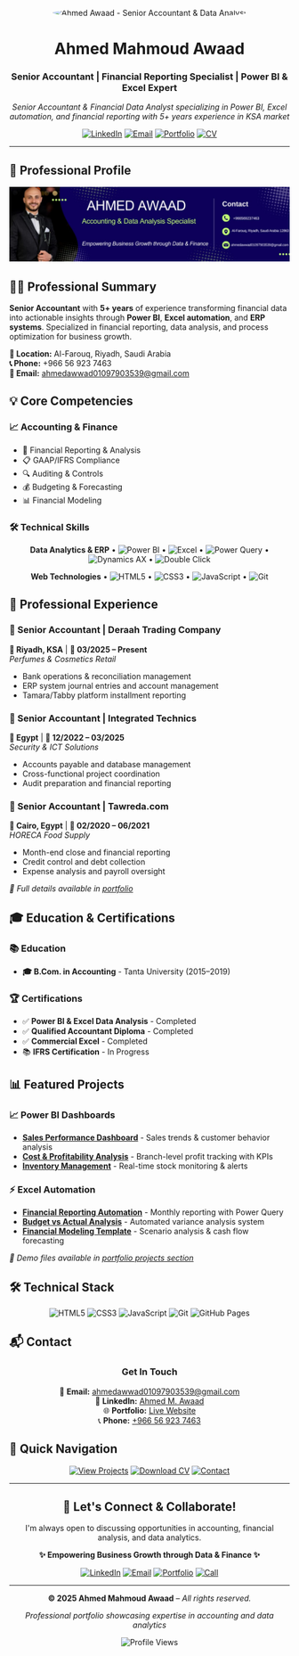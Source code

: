 <p align="center">
  <img src="https://raw.githubusercontent.com/ahmedawaad97/ahmed-awaad2-portfolio/main/assets/images/logo.png" alt="Ahmed Awaad - Senior Accountant & Data Analyst" width="150" height="150" style="border-radius: 50%;">
</p>

<h1 align="center">Ahmed Mahmoud Awaad</h1>
<h3 align="center">Senior Accountant | Financial Reporting Specialist | Power BI & Excel Expert</h3>

<!-- SEO Description -->
<p align="center"><em>Senior Accountant & Financial Data Analyst specializing in Power BI, Excel automation, and financial reporting with 5+ years experience in KSA market</em></p>

<div align="center">

[![LinkedIn](https://img.shields.io/badge/LinkedIn-Connect-0077B5?style=for-the-badge&logo=linkedin&logoColor=white&labelColor=101010)](https://www.linkedin.com/in/ahmed-m-awaad-59103b167/)
[![Email](https://img.shields.io/badge/Email-Contact-D14836?style=for-the-badge&logo=gmail&logoColor=white&labelColor=101010)](mailto:ahmedawwad01097903539@gmail.com)
[![Portfolio](https://img.shields.io/badge/Portfolio-View-4285F4?style=for-the-badge&logo=google-chrome&logoColor=white&labelColor=101010)](https://ahmedawaad97.github.io/ahmed-awaad2-portfolio/)
[![CV](https://img.shields.io/badge/CV-Download-8B5CF6?style=for-the-badge&logo=adobeacrobatreader&logoColor=white&labelColor=101010)](./Ahmed-Mahmoud-Awaad-FlowCV-Resume-20251023_1.pdf)

</div>

---

## 👋 Professional Profile

<div align="center">
  
![Professional Banner](https://raw.githubusercontent.com/ahmedawaad97/ahmed-awaad2-portfolio/main/assets/images/logo-github.jpeg)

</div>

## 👨‍💼 Professional Summary

**Senior Accountant** with **5+ years** of experience transforming financial data into actionable insights through **Power BI**, **Excel automation**, and **ERP systems**. Specialized in financial reporting, data analysis, and process optimization for business growth.

**📍 Location:** Al-Farouq, Riyadh, Saudi Arabia  
**📞 Phone:** +966 56 923 7463  
**📧 Email:** ahmedawwad01097903539@gmail.com


## 💡 Core Competencies

### **📈 Accounting & Finance**
- 💼 Financial Reporting & Analysis
- 📋 GAAP/IFRS Compliance
- 🔍 Auditing & Controls
- 💰 Budgeting & Forecasting
- 📊 Financial Modeling

### **🛠️ Technical Skills**
<div align="center">

**Data Analytics & ERP**
• ![Power BI](https://img.shields.io/badge/Power_BI-F2C811?style=flat-square&logo=powerbi&logoColor=black)
• ![Excel](https://img.shields.io/badge/Excel-217346?style=flat-square&logo=microsoftexcel&logoColor=white)
• ![Power Query](https://img.shields.io/badge/Power_Query-00BCF2?style=flat-square&logo=powerquery&logoColor=white)
• ![Dynamics AX](https://img.shields.io/badge/Dynamics_AX-008272?style=flat-square&logo=microsoft&logoColor=white)
• ![Double Click](https://img.shields.io/badge/Double_Click-4285F4?style=flat-square&logo=google&logoColor=white)

**Web Technologies**
• ![HTML5](https://img.shields.io/badge/HTML5-E34F26?style=flat-square&logo=html5&logoColor=white)
• ![CSS3](https://img.shields.io/badge/CSS3-1572B6?style=flat-square&logo=css3&logoColor=white)
• ![JavaScript](https://img.shields.io/badge/JavaScript-F7DF1E?style=flat-square&logo=javascript&logoColor=black)
• ![Git](https://img.shields.io/badge/Git-F05032?style=flat-square&logo=git&logoColor=white)

</div>

## 💼 Professional Experience

### **💼 Senior Accountant** | Deraah Trading Company
**📍 Riyadh, KSA** | **📅 03/2025 – Present**  
*Perfumes & Cosmetics Retail*
- Bank operations & reconciliation management
- ERP system journal entries and account management
- Tamara/Tabby platform installment reporting

### **🔧 Senior Accountant** | Integrated Technics  
**📍 Egypt** | **📅 12/2022 – 03/2025**  
*Security & ICT Solutions*
- Accounts payable and database management
- Cross-functional project coordination
- Audit preparation and financial reporting

### **🚀 Senior Accountant** | Tawreda.com
**📍 Cairo, Egypt** | **📅 02/2020 – 06/2021**  
*HORECA Food Supply*
- Month-end close and financial reporting
- Credit control and debt collection
- Expense analysis and payroll oversight

*📖 Full details available in [portfolio](https://ahmedawaad97.github.io/ahmed-awaad2-portfolio/)*

## 🎓 Education & Certifications

### **📚 Education**
- **🎓 B.Com. in Accounting** - Tanta University (2015–2019)

### **🏆 Certifications**
- ✅ **Power BI & Excel Data Analysis** - Completed
- ✅ **Qualified Accountant Diploma** - Completed  
- ✅ **Commercial Excel** - Completed
- 📚 **IFRS Certification** - In Progress

## 📊 Featured Projects

### **📈 Power BI Dashboards**
- **[Sales Performance Dashboard](#)** - Sales trends & customer behavior analysis
- **[Cost & Profitability Analysis](#)** - Branch-level profit tracking with KPIs
- **[Inventory Management](#)** - Real-time stock monitoring & alerts

### **⚡ Excel Automation**
- **[Financial Reporting Automation](#)** - Monthly reporting with Power Query
- **[Budget vs Actual Analysis](#)** - Automated variance analysis system
- **[Financial Modeling Template](#)** - Scenario analysis & cash flow forecasting

*🔗 Demo files available in [portfolio projects section](https://ahmedawaad97.github.io/ahmed-awaad2-portfolio/#projects)*

## 🛠️ Technical Stack

<div align="center">

![HTML5](https://img.shields.io/badge/HTML5-E34F26?style=for-the-badge&logo=html5&logoColor=white)
![CSS3](https://img.shields.io/badge/CSS3-1572B6?style=for-the-badge&logo=css3&logoColor=white)
![JavaScript](https://img.shields.io/badge/JavaScript-F7DF1E?style=for-the-badge&logo=javascript&logoColor=black)
![Git](https://img.shields.io/badge/Git-F05032?style=for-the-badge&logo=git&logoColor=white)
![GitHub Pages](https://img.shields.io/badge/GitHub_Pages-222222?style=for-the-badge&logo=githubpages&logoColor=white)

</div>

## 📬 Contact

<div align="center">

### **Get In Touch**

📧 **Email:** [ahmedawwad01097903539@gmail.com](mailto:ahmedawwad01097903539@gmail.com)  
💼 **LinkedIn:** [Ahmed M. Awaad](https://www.linkedin.com/in/ahmed-m-awaad-59103b167/)  
🌐 **Portfolio:** [Live Website](https://ahmedawaad97.github.io/ahmed-awaad2-portfolio/)  
📞 **Phone:** [+966 56 923 7463](tel:+966569237463)

</div>

## 🔗 Quick Navigation

<div align="center">

[![View Projects](https://img.shields.io/badge/📊_Projects-10B981?style=for-the-badge&logo=github&logoColor=white)](#-featured-projects)
[![Download CV](https://img.shields.io/badge/📄_CV-8B5CF6?style=for-the-badge&logo=adobeacrobatreader&logoColor=white)](./Ahmed-Mahmoud-Awaad-FlowCV-Resume-20251023_1.pdf)
[![Contact](https://img.shields.io/badge/✉️_Contact-EC4899?style=for-the-badge&logo=maildotru&logoColor=white)](#-contact)

</div>

---

<div align="center">

## 🤝 Let's Connect & Collaborate!

I'm always open to discussing opportunities in accounting, financial analysis, and data analytics.

**✨ Empowering Business Growth through Data & Finance ✨**

[![LinkedIn](https://img.shields.io/badge/Connect_LinkedIn-0077B5?style=for-the-badge&logo=linkedin&logoColor=white)](https://www.linkedin.com/in/ahmed-m-awaad-59103b167/)
[![Email](https://img.shields.io/badge/Send_Email-D14836?style=for-the-badge&logo=gmail&logoColor=white)](mailto:ahmedawwad01097903539@gmail.com)
[![Portfolio](https://img.shields.io/badge/View_Portfolio-4285F4?style=for-the-badge&logo=google-chrome&logoColor=white)](https://ahmedawaad97.github.io/ahmed-awaad2-portfolio/)
[![Call](https://img.shields.io/badge/Call_Now-22C55E?style=for-the-badge&logo=whatsapp&logoColor=white)](tel:+966569237463)

</div>

---

<div align="center">

**© 2025 Ahmed Mahmoud Awaad** – *All rights reserved.*

*Professional portfolio showcasing expertise in accounting and data analytics*

![Profile Views](https://komarev.com/ghpvc/?username=ahmedawaad97&color=blue&style=flat-square)

</div>

<!-- CSS for interactive badges -->
<style>
  .badge:hover {
    opacity: 0.8;
    transform: translateY(-2px);
    transition: all 0.3s ease;
  }
</style>
